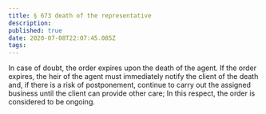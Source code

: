 ```yaml
---
title: § 673 death of the representative
description: 
published: true
date: 2020-07-08T22:07:45.085Z
tags: 
---
```


In case of doubt, the order expires upon the death of the agent. If the order expires, the heir of the agent must immediately notify the client of the death and, if there is a risk of postponement, continue to carry out the assigned business until the client can provide other care; In this respect, the order is considered to be ongoing.
